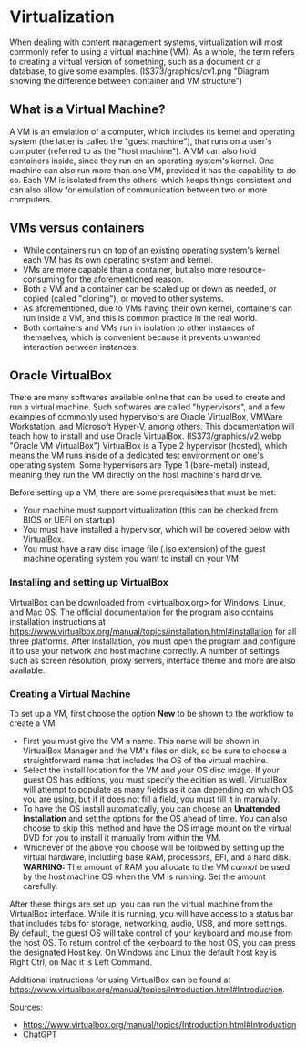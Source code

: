 # Virtualization
When dealing with content management systems, virtualization will most commonly refer to using a virtual machine (VM).
As a whole, the term refers to creating a virtual version of something, such as a document or a database, to give some examples.
(IS373/graphics/cv1.png "Diagram showing the difference between container and VM structure")

## What is a Virtual Machine?
A VM is an emulation of a computer, which includes its kernel and operating system (the latter is called the "guest machine"), that runs on a user's computer (referred to as the "host machine").
A VM can also hold containers inside, since they run on an operating system's kernel. One machine can also run more than one VM,
provided it has the capability to do so. Each VM is isolated from the others, which keeps things consistent and can also allow for
emulation of communication between two or more computers.

## VMs versus containers
* While containers run on top of an existing operating system's kernel, each VM has its own operating system and kernel.
* VMs are more capable than a container, but also more resource-consuming for the aforementioned reason.
* Both a VM and a container can be scaled up or down as needed, or copied (called "cloning"), or moved to other systems.
* As aforementioned, due to VMs having their own kernel, containers can run inside a VM, and this is common practice in the real world.
* Both containers and VMs run in isolation to other instances of themselves, which is convenient because it prevents unwanted interaction between instances.

## Oracle VirtualBox
There are many softwares available online that can be used to create and run a virtual machine. Such softwares are called "hypervisors", and a few examples of commonly used hypervisors are Oracle VirtualBox, VMWare Workstation, and Microsoft Hyper-V, among others.
This documentation will teach how to install and use Oracle VirtualBox. 
(IS373/graphics/v2.webp "Oracle VM VirtualBox")
VirtualBox is a Type 2 hypervisor (hosted), which means the VM runs inside of a dedicated test environment on one's operating system. Some hypervisors are Type 1 (bare-metal) instead, meaning they run the VM directly on the host machine's hard drive.

Before setting up a VM, there are some prerequisites that must be met:
* Your machine must support virtualization (this can be checked from BIOS or UEFI on startup)
* You must have installed a hypervisor, which will be covered below with VirtualBox.
* You must have a raw disc image file (.iso extension) of the guest machine operating system you want to install on your VM.

### Installing and setting up VirtualBox
VirtualBox can be downloaded from <virtualbox.org> for Windows, Linux, and Mac OS. The official documentation for the program also contains installation instructions at <https://www.virtualbox.org/manual/topics/installation.html#installation> for all three platforms.
After installation, you must open the program and configure it to use your network and host machine correctly. A number of settings such as screen resolution, proxy servers, interface theme and more are also available.

### Creating a Virtual Machine
To set up a VM, first choose the option **New** to be shown to the workflow to create a VM.
* First you must give the VM a name. This name will be shown in VirtualBox Manager and the VM's files on disk, so be sure to choose a straightforward name that includes the OS of the virtual machine.
* Select the install location for the VM and your OS disc image. If your guest OS has editions, you must specify the edition as well. VirtualBox will attempt to populate as many fields as it can depending on which OS you are using, but if it does not fill a field, you must fill it in manually.
* To have the OS install automatically, you can choose an **Unattended Installation** and set the options for the OS ahead of time. You can also choose to skip this method and have the OS image mount on the virtual DVD for you to install it manually from within the VM.
* Whichever of the above you choose will be followed by setting up the virtual hardware, including base RAM, processors, EFI, and a hard disk.
**WARNING:** The amount of RAM you allocate to the VM *cannot* be used by the host machine OS when the VM is running. Set the amount carefully.

After these things are set up, you can run the virtual machine from the VirtualBox interface. While it is running, you will have access to a status bar that includes tabs for storage, networking, audio, USB, and more settings. By default, the guest OS will take control of your keyboard and mouse from the host OS. To return control of the keyboard to the host OS, you can press the designated Host key. On Windows and Linux the default host key is Right Ctrl, on Mac it is Left Command.

Additional instructions for using VirtualBox can be found at <https://www.virtualbox.org/manual/topics/Introduction.html#Introduction>.

Sources:
* https://www.virtualbox.org/manual/topics/Introduction.html#Introduction
* ChatGPT